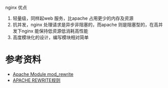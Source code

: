  nginx 优点
1. 轻量级，同样起web 服务，比apache 占用更少的内存及资源
2. 抗并发，nginx 处理请求是异步非阻塞的，而apache 则是阻塞型的，在高并发下nginx 能保持低资源低消耗高性能
3. 高度模块化的设计，编写模块相对简单

# 参考资料
* [Apache Module mod_rewrite](http://httpd.apache.org/docs/current/mod/mod_rewrite.html)
* [APACHE REWRITE规则](http://smilejay.com/2012/10/apache-rewrite/)
